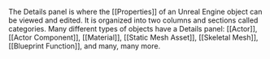 The Details panel is where the [[Properties]] of an Unreal Engine object can be viewed and edited.
It is organized into two columns and sections called categories.
Many different types of objects have a Details panel: [[Actor]], [[Actor Component]], [[Material]], [[Static Mesh Asset]], [[Skeletal Mesh]], [[Blueprint Function]], and many, many more.